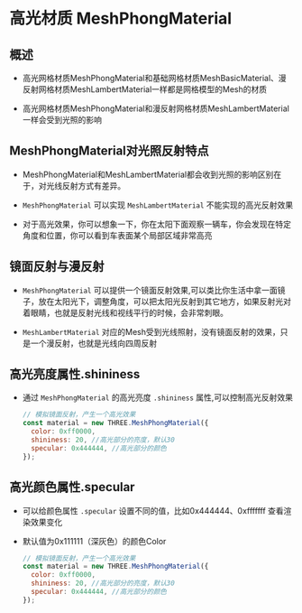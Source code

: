 # 高光材质 MeshPhongMaterial

## 概述

+ 高光网格材质MeshPhongMaterial和基础网格材质MeshBasicMaterial、漫反射网格材质MeshLambertMaterial一样都是网格模型的Mesh的材质

+ 高光网格材质MeshPhongMaterial和漫反射网格材质MeshLambertMaterial一样会受到光照的影响

## MeshPhongMaterial对光照反射特点

+ MeshPhongMaterial和MeshLambertMaterial都会收到光照的影响区别在于，对光线反射方式有差异。

+ `MeshPhongMaterial` 可以实现 `MeshLambertMaterial` 不能实现的高光反射效果
+ 对于高光效果，你可以想象一下，你在太阳下面观察一辆车，你会发现在特定角度和位置，你可以看到车表面某个局部区域非常高亮

## 镜面反射与漫反射

+ `MeshPhongMaterial` 可以提供一个镜面反射效果,可以类比你生活中拿一面镜子，放在太阳光下，调整角度，可以把太阳光反射到其它地方，如果反射光对着眼睛，也就是反射光线和视线平行的时候，会非常刺眼。

+ `MeshLambertMaterial` 对应的Mesh受到光线照射，没有镜面反射的效果，只是一个漫反射，也就是光线向四周反射

## 高光亮度属性.shininess

+ 通过 `MeshPhongMaterial` 的高光亮度 `.shininess` 属性,可以控制高光反射效果

  ```js
  // 模拟镜面反射，产生一个高光效果
  const material = new THREE.MeshPhongMaterial({
    color: 0xff0000,
    shininess: 20, //高光部分的亮度，默认30
    specular: 0x444444, //高光部分的颜色
  });
  ```

## 高光颜色属性.specular

+ 可以给颜色属性 `.specular` 设置不同的值，比如0x444444、0xfffffff 查看渲染效果变化
+ 默认值为0x111111（深灰色）的颜色Color

  ```js
  // 模拟镜面反射，产生一个高光效果
  const material = new THREE.MeshPhongMaterial({
    color: 0xff0000,
    shininess: 20, //高光部分的亮度，默认30
    specular: 0x444444, //高光部分的颜色
  });
  ```
